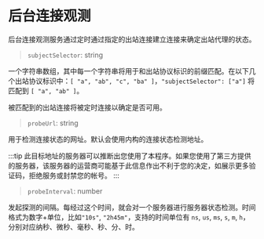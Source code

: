 # 后台连接观测

后台连接观测服务通过定时通过指定的出站连接建立连接来确定出站代理的状态。

> `subjectSelector`: string

一个字符串数组，其中每一个字符串将用于和出站协议标识的前缀匹配。在以下几个出站协议标识中：`[ "a", "ab", "c", "ba" ]`，`"subjectSelector": ["a"]` 将匹配到 `[ "a", "ab" ]`。

被匹配到的出站连接将被定时连接以确定是否可用。

> `probeUrl`: string

用于检测连接状态的网址。默认会使用内构的连接状态检测地址。

:::tip
此目标地址的服务器可以推断出您使用了本程序。如果您使用了第三方提供的服务器，该服务器的运营商可能基于此信息作出不利于您的决定，如展示更多验证码，拒绝服务或封禁您的帐号。
:::

> `probeInterval`: number

发起探测的间隔。每经过这个时间，就会对一个服务器进行服务器状态检测。时间格式为数字+单位，比如`"10s"`, `"2h45m"`，支持的时间单位有 `ns`, `us`, `ms`, `s`, `m`, `h`， 分别对应纳秒、微秒、毫秒、秒、分、时。
